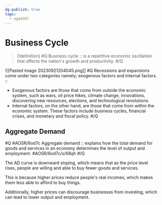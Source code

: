 ```yaml
---
dg-publish: true
tags:
  - agm4367
---
```

# Business Cycle

> [!definition]
> #Q 
> Business cycle :: is a repetitive economic oscillation that affects the nation's growth and productivity.
> #/Q 

![[Pasted image 20230921204045.png]]
#Q
Recessions and expansions come under two categories namely; exogenous factors and internal factors. ::
- Exogenous factors are those that come from outside the economic system, such as wars, oil price hikes, climate change, innovations, discovering new resources, elections, and technological revolutions.
- Internal factors, on the other hand, are those that come from within the economic system. These factors include business cycles, financial crises, and monetary and fiscal policy.
#/Q 

## Aggregate Demand
#Q #AOSR/6od7c
Aggregate demand :: explains how the total demand for goods and services in an economy determines the level of output and employment. #AOSR/6od7c/s/68qh
#/Q 

The AD curve is downward sloping, which means that as the price level rises, people are willing and able to buy fewer goods and services. 

This is because higher prices reduce people's real incomes, which makes them less able to afford to buy things. 

Additionally, higher prices can discourage businesses from investing, which can lead to lower output and employment.